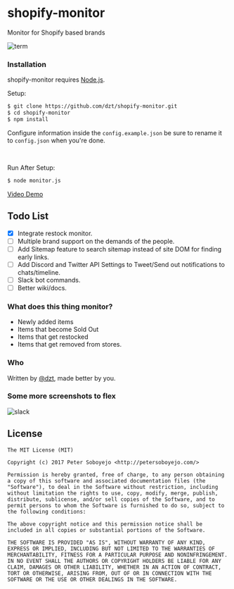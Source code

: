 # shopify-monitor
Monitor for Shopify based brands

![term](http://i.imgur.com/6xzBTEH.png)

### Installation

shopify-monitor requires [Node.js](http://nodejs.org/).

Setup:

```sh
$ git clone https://github.com/dzt/shopify-monitor.git
$ cd shopify-monitor
$ npm install
```

Configure information inside the `config.example.json` be sure to rename it to `config.json` when you're done.

<br>

Run After Setup:

```sh
$ node monitor.js
```

<a href="https://www.youtube.com/watch?v=oirJnCmtfQY&feature=youtu.be">Video Demo</a>

## Todo List
- [x] Integrate restock monitor.
- [ ] Multiple brand support on the demands of the people.
- [ ] Add Sitemap feature to search sitemap instead of site DOM for finding early links.
- [ ] Add Discord and Twitter API Settings to Tweet/Send out notifications to chats/timeline.
- [ ] Slack bot commands.
- [ ] Better wiki/docs.

### What does this thing monitor?
- Newly added items
- Items that become Sold Out
- Items that get restocked
- Items that get removed from stores.

### Who

Written by <a href="http://petersoboyejo.com/">@dzt</a>, made better by you.

### Some more screenshots to flex

![slack](http://i.imgur.com/epHUJ.png)

## License

```
The MIT License (MIT)

Copyright (c) 2017 Peter Soboyejo <http://petersoboyejo.com/>

Permission is hereby granted, free of charge, to any person obtaining a copy of this software and associated documentation files (the "Software"), to deal in the Software without restriction, including without limitation the rights to use, copy, modify, merge, publish, distribute, sublicense, and/or sell copies of the Software, and to permit persons to whom the Software is furnished to do so, subject to the following conditions:

The above copyright notice and this permission notice shall be included in all copies or substantial portions of the Software.

THE SOFTWARE IS PROVIDED "AS IS", WITHOUT WARRANTY OF ANY KIND, EXPRESS OR IMPLIED, INCLUDING BUT NOT LIMITED TO THE WARRANTIES OF MERCHANTABILITY, FITNESS FOR A PARTICULAR PURPOSE AND NONINFRINGEMENT. IN NO EVENT SHALL THE AUTHORS OR COPYRIGHT HOLDERS BE LIABLE FOR ANY CLAIM, DAMAGES OR OTHER LIABILITY, WHETHER IN AN ACTION OF CONTRACT, TORT OR OTHERWISE, ARISING FROM, OUT OF OR IN CONNECTION WITH THE SOFTWARE OR THE USE OR OTHER DEALINGS IN THE SOFTWARE.
```
